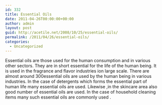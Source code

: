 ```yaml
---
id: 332
title: Essential Oils
date: 2011-04-26T00:00:00+00:00
author: admin
layout: post
guid: http://acetile.net/2008/10/25/essential-oils/
permalink: /2011/04/26/essential-oils/
categories:
  - Uncategorized
---
```

Essential oils are those used for the human consumption and in various other sectors. They are in short essential for the life of the human being. It is used in the fragrance and flavor industries ion large scale. There are almost around 300essential oils are used by the human being in various industries. In the case of detergents which forms the essential part of human life many essential oils are used. Likewise ,in the skincare area also good number of essential oils are used. In the case of household cleaning items many such essential oils are commonly used .